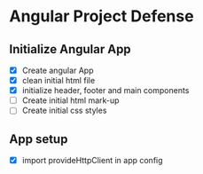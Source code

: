 # Angular Project Defense

## Initialize Angular App

-   [x] Create angular App
-   [x] clean initial html file
-   [x] initialize header, footer and main components
-   [ ] Create initial html mark-up
-   [ ] Create initial css styles

## App setup

-   [x] import provideHttpClient in app config
